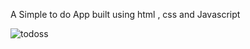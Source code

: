A Simple to do App built using html , css and Javascript 

![todoss](https://user-images.githubusercontent.com/59078878/161110608-11afcb57-de82-4800-8650-22996d76f42f.PNG)
